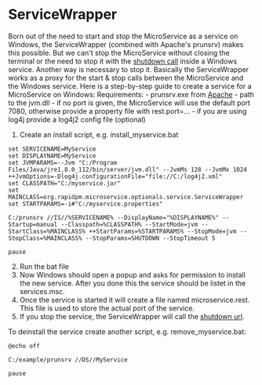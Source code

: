 # ServiceWrapper
Born out of the need to start and stop the MicroService as a service on Windows, the ServiceWrapper (combined with Apache's prunsrv) makes this possible.
But we can't stop the MicroService without closing the terminal or the need to stop it with the [shutdown call](admin.md) inside a Windows service. Another way is necessary to stop it.
Basically the ServiceWrapper works as a proxy for the start & stop calls between the MicroService and the Windows service.
Here is a step-by-step guide to create a service for a MicroService on Windows:
Requirements: 
    - prunsrv.exe from [Apache](http://www.apache.org/dist/commons/daemon/binaries/windows/) 
    - path to the jvm.dll
    - if no port is given, the MicroService will use the default port 7080, otherwise provide a property file with rest.port=...
    - if you are using log4j provide a log4j2 config file (optional)

1. Create an install script, e.g. install_myservice.bat
```
set SERVICENAME=MyService
set DISPLAYNAME=MyService
set JVMPARAMS=--Jvm "C:/Program Files/Java/jre1.8.0_112/bin/server/jvm.dll" --JvmMs 128 --JvmMx 1024 ++JvmOptions=-Dlog4j.configurationFile="file://C:/log4j2.xml"
set CLASSPATH="C:/myservice.jar"
set MAINCLASS=org.rapidpm.microservice.optionals.service.ServiceWrapper
set STARTPARAMS=-i#"C:/myservice.properties"

C:/prunsrv //IS//%SERVICENAME% --DisplayName="%DISPLAYNAME%" --Startup=manual --Classpath=%CLASSPATH% --StartMode=jvm --StartClass=%MAINCLASS% ++StartParams=%STARTPARAMS% --StopMode=jvm --StopClass=%MAINCLASS% --StopParams=SHUTDOWN --StopTimeout 5 

pause
```

2. Run the bat file
3. Now Windows should open a popup and asks for permission to install the new service. After you done this the service should
be listet in the services.msc.
4. Once the service is started it will create a file named microservice.rest. This file is used to store the actual port of the service.
5. If you stop the service, the ServiceWrapper will call the [shutdown url](admin.md). 


To deinstall the service create another script, e.g. remove_myservice.bat:
```
@echo off

C:/example/prunsrv //DS//MyService

pause
```

